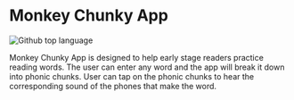 # Monkey Chunky App
<img alt="Github top language" src="https://img.shields.io/github/forks/whitehatjr/Monkey-Chunky?color=56BEB8">

Monkey Chunky App is designed to help early stage readers practice reading words. The user can enter any word and the app will break it down into phonic chunks. User can tap on the phonic chunks to hear the corresponding sound of the phones that make the word.
